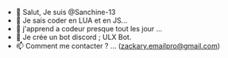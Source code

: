- 👋 Salut, Je suis @Sanchine-13
- 👀 Je sais coder en LUA et en JS...
- 🌱 j'apprend a codeur presque tout les jour ...
- 💞️ Je crée un bot discord ; ULX Bot.
- 📫 Comment me contacter ? ... (zackary.emailpro@gmail.com)


